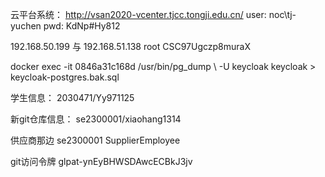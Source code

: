 云平台系统：
http://vsan2020-vcenter.tjcc.tongji.edu.cn/
user: noc\tj-yuchen
pwd: KdNp#Hy812

192.168.50.199 与 192.168.51.138
root CSC97Ugczp8muraX

docker exec -it 0846a31c168d /usr/bin/pg_dump \ -U keycloak keycloak > keycloak-postgres.bak.sql

学生信息：
2030471/Yy971125

新git仓库信息：
se2300001/xiaohang1314

供应商那边  se2300001  SupplierEmployee


git访问令牌
glpat-ynEyBHWSDAwcECBkJ3jv